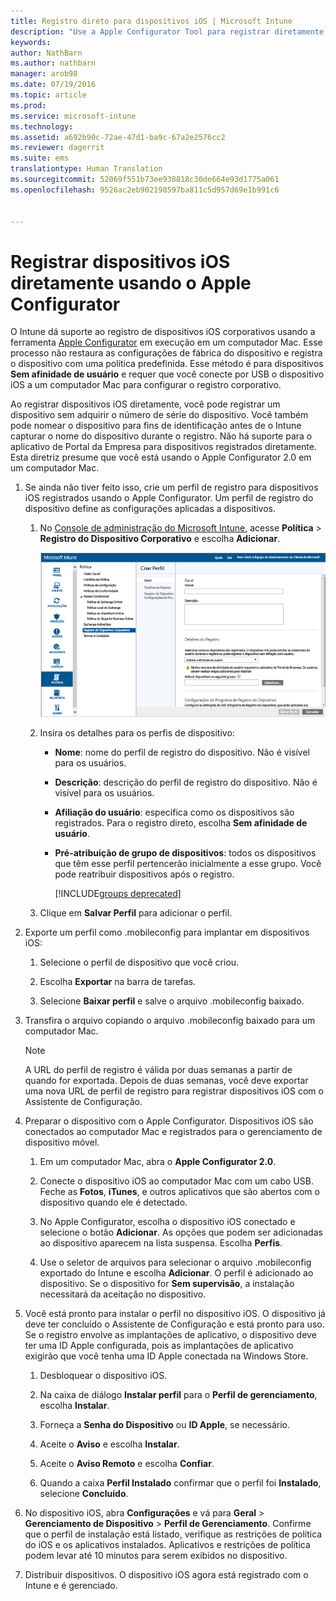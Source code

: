 ```yaml
---
title: Registro direto para dispositivos iOS | Microsoft Intune
description: "Use a Apple Configurator Tool para registrar diretamente dispositivos iOS corporativos com uma política predefinida conectando-os por USB a um computador Mac."
keywords: 
author: NathBarn
ms.author: nathbarn
manager: arob98
ms.date: 07/19/2016
ms.topic: article
ms.prod: 
ms.service: microsoft-intune
ms.technology: 
ms.assetid: a692b90c-72ae-47d1-ba9c-67a2e2576cc2
ms.reviewer: dagerrit
ms.suite: ems
translationtype: Human Translation
ms.sourcegitcommit: 52069f551b73ee938818c30de664e93d1775a061
ms.openlocfilehash: 9526ac2eb902198597ba811c5d957d69e1b991c6


---
```


# Registrar dispositivos iOS diretamente usando o Apple Configurator
O Intune dá suporte ao registro de dispositivos iOS corporativos usando a ferramenta [Apple Configurator](http://go.microsoft.com/fwlink/?LinkId=518017) em execução em um computador Mac. Esse processo não restaura as configurações de fábrica do dispositivo e registra o dispositivo com uma política predefinida. Esse método é para dispositivos **Sem afinidade de usuário** e requer que você conecte por USB o dispositivo iOS a um computador Mac para configurar o registro corporativo.

Ao registrar dispositivos iOS diretamente, você pode registrar um dispositivo sem adquirir o número de série do dispositivo. Você também pode nomear o dispositivo para fins de identificação antes de o Intune capturar o nome do dispositivo durante o registro. Não há suporte para o aplicativo de Portal da Empresa para dispositivos registrados diretamente. Esta diretriz presume que você está usando o Apple Configurator 2.0 em um computador Mac.

1.  Se ainda não tiver feito isso, crie um perfil de registro para dispositivos iOS registrados usando o Apple Configurator. Um perfil de registro do dispositivo define as configurações aplicadas a dispositivos.

    1.  No [Console de administração do Microsoft Intune](http://manage.microsoft.com), acesse **Política** &gt; **Registro do Dispositivo Corporativo** e escolha **Adicionar**.

        ![Criar página de perfil de registro do dispositivo](../media/pol-sa-corp-enroll.png)

    2.  Insira os detalhes para os perfis de dispositivo:

        -   **Nome**: nome do perfil de registro do dispositivo. Não é visível para os usuários.

        -   **Descrição**: descrição do perfil de registro do dispositivo. Não é visível para os usuários.

        -   **Afiliação do usuário**: especifica como os dispositivos são registrados. Para o registro direto, escolha **Sem afinidade de usuário**.

        -   **Pré-atribuição de grupo de dispositivos**: todos os dispositivos que têm esse perfil pertencerão inicialmente a esse grupo. Você pode reatribuir dispositivos após o registro.

            [!INCLUDE[groups deprecated](../includes/group-deprecation.md)]

    3.  Clique em **Salvar Perfil** para adicionar o perfil.

5.  Exporte um perfil como .mobileconfig para implantar em dispositivos iOS:

    1.   Selecione o perfil de dispositivo que você criou.

    2.   Escolha **Exportar** na barra de tarefas.

    3.   Selecione **Baixar perfil** e salve o arquivo .mobileconfig baixado.

6.  Transfira o arquivo copiando o arquivo .mobileconfig baixado para um computador Mac.
    > [!NOTE]
    > A URL do perfil de registro é válida por duas semanas a partir de quando for exportada. Depois de duas semanas, você deve exportar uma nova URL de perfil de registro para registrar dispositivos iOS com o Assistente de Configuração.

7.  Preparar o dispositivo com o Apple Configurator. Dispositivos iOS são conectados ao computador Mac e registrados para o gerenciamento de dispositivo móvel.

    1.  Em um computador Mac, abra o **Apple Configurator 2.0**.

    2.  Conecte o dispositivo iOS ao computador Mac com um cabo USB. Feche as **Fotos**, **iTunes**, e outros aplicativos que são abertos com o dispositivo quando ele é detectado.

    3.  No Apple Configurator, escolha o dispositivo iOS conectado e selecione o botão **Adicionar**. As opções que podem ser adicionadas ao dispositivo aparecem na lista suspensa. Escolha **Perfis**.

    4.  Use o seletor de arquivos para selecionar o arquivo .mobileconfig exportado do Intune e escolha **Adicionar**. O perfil é adicionado ao dispositivo.  Se o dispositivo for **Sem supervisão**, a instalação necessitará da aceitação no dispositivo.

8.  Você está pronto para instalar o perfil no dispositivo iOS. O dispositivo já deve ter concluído o Assistente de Configuração e está pronto para uso. Se o registro envolve as implantações de aplicativo, o dispositivo deve ter uma ID Apple configurada, pois as implantações de aplicativo exigirão que você tenha uma ID Apple conectada na Windows Store.

    1.  Desbloquear o dispositivo iOS.

    2.  Na caixa de diálogo **Instalar perfil** para o **Perfil de gerenciamento**, escolha **Instalar**.

    3.  Forneça a **Senha do Dispositivo** ou **ID Apple**, se necessário.

    4.  Aceite o **Aviso** e escolha **Instalar**.

    5.  Aceite o **Aviso Remoto** e escolha **Confiar**.

    6.  Quando a caixa **Perfil Instalado** confirmar que o perfil foi **Instalado**, selecione **Concluído**.

9.  No dispositivo iOS, abra **Configurações** e vá para **Geral** &gt; **Gerenciamento de Dispositivo** &gt; **Perfil de Gerenciamento**. Confirme que o perfil de instalação está listado, verifique as restrições de política do iOS e os aplicativos instalados. Aplicativos e restrições de política podem levar até 10 minutos para serem exibidos no dispositivo.

10.  Distribuir dispositivos. O dispositivo iOS agora está registrado com o Intune e é gerenciado.



<!--HONumber=Oct16_HO3-->



